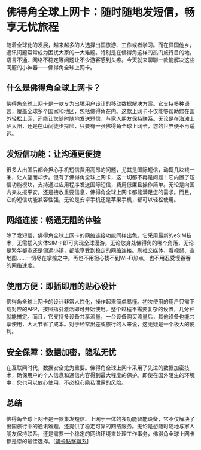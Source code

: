 # 佛得角全球上网卡：随时随地发短信，畅享无忧旅程

随着全球化的发展，越来越多的人选择出国旅游、工作或者学习。而在异国他乡，通讯问题常常成为困扰大家的一大难题。特别是在佛得角这样的热门旅行目的地，语言不通、网络不稳定等问题让不少游客感到头疼。今天就来聊聊一款能解决这些问题的小神器——佛得角全球上网卡。

## 什么是佛得角全球上网卡？

佛得角全球上网卡是一款专为出境用户设计的移动数据解决方案。它支持多种语言，覆盖全球多个国家和地区，包括佛得角在内。这款上网卡不仅能够帮助您在国外轻松上网，还能让您随时随地发送短信，与家人朋友保持联系。无论是在海滩上晒太阳，还是在山间徒步探险，只要有一张佛得角全球上网卡，您的世界便不再遥远。

## 发短信功能：让沟通更便捷

很多人出国后都会担心手机短信费用高昂的问题，尤其是国际短信，动辄几块钱一条，让人望而却步。但有了佛得角全球上网卡，这一切都不再是问题！它内置了短信功能模块，支持通过应用程序发送国际短信，费用低廉且操作简单。无论是向国内亲友报平安，还是接收重要信息，佛得角全球上网卡都能满足您的需求。而且，它的短信功能兼容性强，无论是安卓手机还是苹果手机，都可以轻松使用。

## 网络连接：畅通无阻的体验

除了发短信，佛得角全球上网卡的网络连接功能同样出色。它采用最新的eSIM技术，无需插入实体SIM卡即可实现全球漫游。无论您身处佛得角的哪个角落，无论是繁华都市还是偏远小镇，都能享受到稳定的网络连接。刷社交媒体、看视频、查地图……一切尽在掌控之中。再也不用担心找不到Wi-Fi热点，也不用忍受慢吞吞的网络速度。

## 使用方便：即插即用的贴心设计

佛得角全球上网卡的设计非常人性化，操作起来简单易懂。初次使用的用户只需下载对应的APP，按照指引激活即可开始使用。整个过程不需要复杂的设置，几分钟就能搞定。而且，它支持多设备共享流量，一台设备购买流量后，其他设备也能共享使用，大大节省了成本。对于经常出差或旅行的人来说，这无疑是一个极大的便利。

## 安全保障：数据加密，隐私无忧

在互联网时代，数据安全尤为重要。佛得角全球上网卡采用了先进的数据加密技术，确保用户的个人信息和通信内容得到最大程度的保护。即使在国外陌生的环境中，您也可以放心使用，不必担心隐私泄露的风险。

## 总结

佛得角全球上网卡是一款集发短信、上网于一体的多功能智能设备，它不仅解决了出国旅行中的通讯难题，还提供了稳定可靠的网络服务。无论是想随时随地与家人朋友保持联系，还是需要一个稳定的网络环境来处理工作事务，佛得角全球上网卡都是您的最佳选择。[[購卡點擊聯系](https://t.me/s/esim1088)]